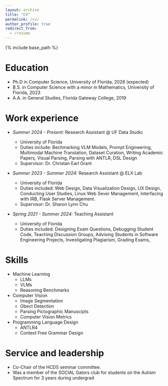 ```yaml
---
layout: archive
title: "CV"
permalink: /cv/
author_profile: true
redirect_from:
  - /resume
---
```


{% include base_path %}

Education
======
* Ph.D in Computer Science, University of Florida, 2028 (expected)
* B.S. in Computer Science with a minor in Mathematics, University of Florida, 2023
* A.A. in General Studies, Florida Gateway College, 2019

Work experience
======
* *Summer 2024 - Present:* Research Assistant @ UF Data Studio
  * University of Florida
  * Duties include: Bechmarking VLM Models, Prompt Engineering, Multimodal Machine Translation, Dataset Curation, Writing Academic Papers, Visual Parsing, Parsing with ANTLR, DSL Design
  * Supervisor: Dr. Christan Earl Grant
    
* *Summer 2023 - Summer 2024:* Research Assistant @ ELX Lab
  * University of Florida
  * Duties included: Web Design, Data Visualization Design, UX Design, Conducting User Studies, Linux Web Sever Management, Interfacing with IRB, Flask Server Management.
  * Supervisor: Dr. Sharon Lynn Chu
 
* *Spring 2021 - Summer 2024:* Teaching Assistant
  * University of Florida
  * Duties included: Designing Exam Questions, Debugging Student Code, Teaching Discussion Groups, Advising Students in Software Engineering Projects, Investigating Plagiarism, Grading Exams,
  
Skills
======
* Machine Learning
  * LLMs
  * VLMs
  * Reasoning Benchmarks
* Computer Vision
  * Image Segmentation
  * Obect Detection
  * Parsing Pictographic Manuscipts
  * Computer Vision Metrics
* Programming Language Design
  * ANTLR4
  * Context Free Grammar Design
  
Service and leadership
======
* Co-Chair of the HCDS seminar committee.
* Was a member of the SOCIAL Gators club for students on the Autism Spectrum for 3 years during undergrad
